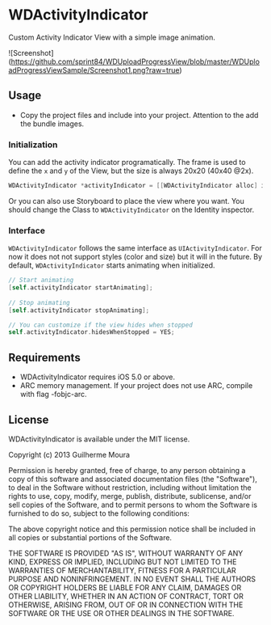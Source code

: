 WDActivityIndicator
===================

Custom Activity Indicator View with a simple image animation.

![Screenshot] (https://github.com/sprint84/WDUploadProgressView/blob/master/WDUploadProgressViewSample/Screenshot1.png?raw=true)

## Usage
* Copy the project files and include into your project. Attention to the add the bundle images.

### Initialization

You can add the activity indicator programatically. The frame is used to define the `x` and `y` of the View, but the size is always 20x20 (40x40 @2x).
``` objective-c
WDActivityIndicator *activityIndicator = [[WDActivityIndicator alloc] initWithFrame:frame];
```

Or you can also use Storyboard to place the view where you want. You should change the Class to `WDActivityIndicator` on the Identity inspector.

### Interface
`WDActivityIndicator` follows the same interface as `UIActivityIndicator`. For now it does not not support styles (color and size) but it will in the future. By default, `WDActivityIndicator` starts animating when initialized.
``` objective-c
// Start animating
[self.activityIndicator startAnimating];
  
// Stop animating
[self.activityIndicator stopAnimating];

// You can customize if the view hides when stopped
self.activityIndicator.hidesWhenStopped = YES;
```

## Requirements
* WDActivityIndicator requires iOS 5.0 or above.
* ARC memory management. If your project does not use ARC, compile with flag -fobjc-arc.

## License
WDActivityIndicator is available under the MIT license.

Copyright (c) 2013 Guilherme Moura

Permission is hereby granted, free of charge, to any person obtaining a copy of this software and associated documentation files (the "Software"), to deal in the Software without restriction, including without limitation the rights to use, copy, modify, merge, publish, distribute, sublicense, and/or sell copies of the Software, and to permit persons to whom the Software is furnished to do so, subject to the following conditions:

The above copyright notice and this permission notice shall be included in all copies or substantial portions of the Software.

THE SOFTWARE IS PROVIDED "AS IS", WITHOUT WARRANTY OF ANY KIND, EXPRESS OR IMPLIED, INCLUDING BUT NOT LIMITED TO THE WARRANTIES OF MERCHANTABILITY, FITNESS FOR A PARTICULAR PURPOSE AND NONINFRINGEMENT. IN NO EVENT SHALL THE AUTHORS OR COPYRIGHT HOLDERS BE LIABLE FOR ANY CLAIM, DAMAGES OR OTHER LIABILITY, WHETHER IN AN ACTION OF CONTRACT, TORT OR OTHERWISE, ARISING FROM, OUT OF OR IN CONNECTION WITH THE SOFTWARE OR THE USE OR OTHER DEALINGS IN THE SOFTWARE.
